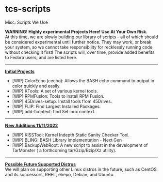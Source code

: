 # tcs-scripts
Misc. Scripts We Use

<div id="warning">
<b>WARNING!  Highly experimental Projects Here!  Use At Your Own Risk.</b><br>
At this time, we are slowly building our library of scripts - all of which should be considered experimental until further notice.
They may work, or break your system, so we cannot take responsibility for recklessly running code without checking it first!
The scripts will, over time, provide added benefits to Fedora users, and are listed here.
</div>
<hr>
<div id="initial-projects">
<b><u>Initial Projects</u></b><br>
<ul>
<li> [WIP] ColorEcho (cecho):  Allows the BASH echo command to output in color quickly and easily. </li>
<li> [WIP] KTools:             A set of various kernel tools.      </li>
<li> [WIP] RPMFusion:          Tools to install RPM Fusion.        </li>
<li> [WIP] 45Drives-setup:     Install tools from 45Drives.        </li>
<li> [WIP] FLIP:               Find Largest Installed Packages.    </li>
<li> [WIP] add-fcontext:       find SeLinux context.               </li>
<ul>
</div>
<hr>
<div id="new-additions-1">
<b><u>New Additions 11/11/2022</u></b><br>
<ul>
<li> [WIP] KISSTool:           Kernel Indepth Static Sanity Checker Tool.   </li>
<li> [WIP] BLING:              BASH Library Implementation - Next Gen       </li>
<li> [WIP] BackupWebRoot:      A new script to assist in the development of TarMonster ( a forthcoming tar/Gzip/Bzip/Xz utility).   </li>
</ul>
</div>
<hr>
<div id="future">
<b><u>Possible Future Supported Distros</u></b><br>
We will plan on supporting other Linux distros in the future, such as CentOS and its successors, RHEL, elrepo, Debian, and Ubuntu.  
</div>
